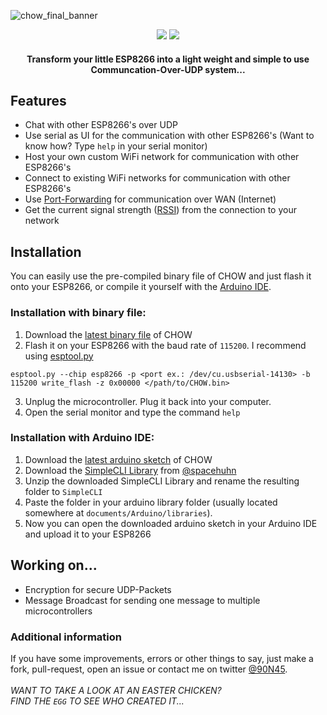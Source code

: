 ![chow_final_banner](https://user-images.githubusercontent.com/79598596/170996907-980d2391-4eac-488f-ac97-570831158c94.svg)

<p align="center">
  <img src="https://img.shields.io/badge/Arduino-00979D?style=for-the-badge&logo=Arduino&logoColor=white">
  <img src="https://img.shields.io/badge/espressif-E7352C?style=for-the-badge&logo=espressif&logoColor=white">
</p>
<h4 align="center">Transform your little ESP8266 into a light weight and simple to use Communcation-Over-UDP system...</h4>

## Features
- Chat with other ESP8266's over UDP
- Use serial as UI for the communication with other ESP8266's (Want to know how? Type ````help```` in your serial monitor)
- Host your own custom WiFi network for communication with other ESP8266's
- Connect to existing WiFi networks for communication with other ESP8266's
- Use [Port-Forwarding](https://portforward.com/how-to-port-forward/) for communication over WAN (Internet)
- Get the current signal strength ([RSSI](https://en.m.wikipedia.org/wiki/Received_signal_strength_indication)) from the connection to your network

## Installation
You can easily use the pre-compiled binary file of CHOW and just flash it onto your ESP8266, or compile it yourself with the [Arduino IDE](https://www.arduino.cc/en/software).
### Installation with binary file:
1. Download the [latest binary file](https://github.com/90N45-d3v/CHOW/releases) of CHOW
2. Flash it on your ESP8266 with the baud rate of ````115200````. I recommend using [esptool.py](https://docs.espressif.com/projects/esptool/en/latest/esp8266/)
````
esptool.py --chip esp8266 -p <port ex.: /dev/cu.usbserial-14130> -b 115200 write_flash -z 0x00000 </path/to/CHOW.bin>
````
3. Unplug the microcontroller. Plug it back into your computer.
4. Open the serial monitor and type the command ````help````
### Installation with Arduino IDE:
1. Download the [latest arduino sketch](https://github.com/90N45-d3v/CHOW/releases) of CHOW
2. Download the [SimpleCLI Library](https://github.com/spacehuhn/SimpleCLI/archive/master.zip) from [@spacehuhn](https://github.com/spacehuhn)
3. Unzip the downloaded SimpleCLI Library and rename the resulting folder to ````SimpleCLI````
4. Paste the folder in your arduino library folder (usually located somewhere at ````documents/Arduino/libraries````).
5. Now you can open the downloaded arduino sketch in your Arduino IDE and upload it to your ESP8266

## Working on...
- Encryption for secure UDP-Packets
- Message Broadcast for sending one message to multiple microcontrollers

### Additional information
If you have some improvements, errors or other things to say, just make a fork, pull-request, open an issue or contact me on twitter [@90N45](https://twitter.com/90N45).
<br>
<br>
<i>WANT TO TAKE A LOOK AT AN EASTER CHICKEN?<br>FIND THE ````EGG```` TO SEE WHO CREATED IT...</i>
